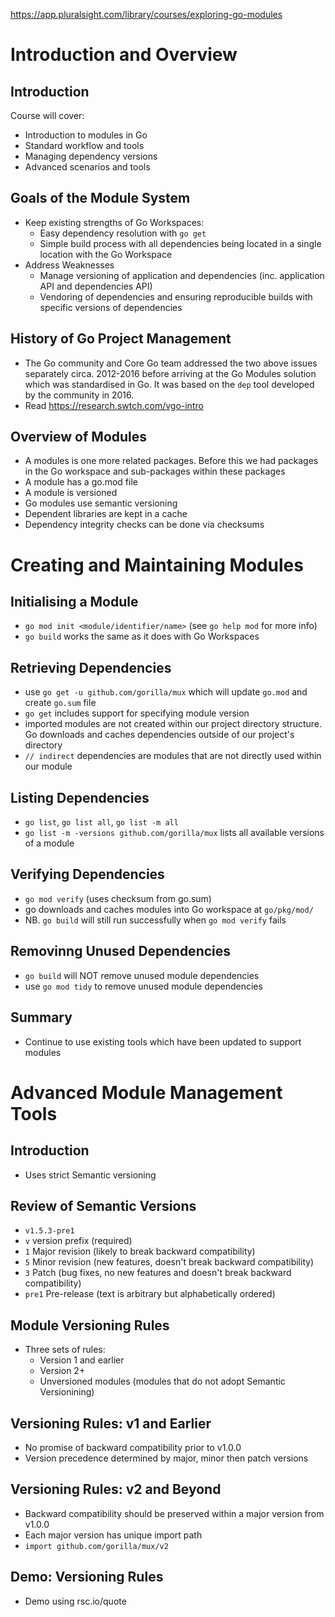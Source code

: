 https://app.pluralsight.com/library/courses/exploring-go-modules

# Introduction and Overview
## Introduction
Course will cover:
- Introduction to modules in Go
- Standard workflow and tools
- Managing dependency versions
- Advanced scenarios and tools

## Goals of the Module System
- Keep existing strengths of Go Workspaces:
  - Easy dependency resolution with `go get`
  - Simple build process with all dependencies being located in a single location with the Go Workspace
- Address Weaknesses
  - Manage versioning of application and dependencies (inc. application API and dependencies API)
  - Vendoring of dependencies and ensuring reproducible builds with specific versions of dependencies

## History of Go Project Management
- The Go community and Core Go team addressed the two above issues separately circa. 2012-2016 before arriving at the Go Modules solution which was standardised in Go. It was based on the `dep` tool developed by the community in 2016.
- Read https://research.swtch.com/vgo-intro

## Overview of Modules
- A modules is one more related packages. Before this we had packages in the Go workspace and sub-packages within these packages
- A module has a go.mod file
- A module is versioned
- Go modules use semantic versioning
- Dependent libraries are kept in a cache
- Dependency integrity checks can be done via checksums

# Creating and Maintaining Modules
## Initialising a Module
- `go mod init <module/identifier/name>` (see `go help mod` for more info)
- `go build` works the same as it does with Go Workspaces

## Retrieving Dependencies
- use `go get -u github.com/gorilla/mux` which will update `go.mod` and create `go.sum` file
- `go get` includes support for specifying module version
- imported modules are not created within our project directory structure.  Go downloads and caches dependencies outside of our project's directory
- `// indirect` dependencies are modules that are not directly used within our module

## Listing Dependencies
- `go list`, `go list all`, `go list -m all`
- `go list -m -versions github.com/gorilla/mux` lists all available versions of a module

## Verifying Dependencies
- `go mod verify` (uses checksum from go.sum)
- go downloads and caches modules into Go workspace at `go/pkg/mod/`
- NB. `go build` will still run successfully when `go mod verify` fails

## Removinng Unused Dependencies
- `go build` will NOT remove unused module dependencies
- use `go mod tidy` to remove unused module dependencies

## Summary
- Continue to use existing tools which have been updated to support modules

# Advanced Module Management Tools
## Introduction
- Uses strict Semantic versioning

## Review of Semantic Versions
- `v1.5.3-pre1`
- `v` version prefix (required)
- `1` Major revision (likely to break backward compatibility)
- `5` Minor revision (new features, doesn't break backward compatibility)
- `3` Patch (bug fixes, no new features and doesn't break backward compatibility)
- `pre1` Pre-release (text is arbitrary but alphabetically ordered)

## Module Versioning Rules
- Three sets of rules:
  - Version 1 and earlier
  - Version 2+
  - Unversioned modules (modules that do not adopt Semantic Versionining)

## Versioning Rules: v1 and Earlier
- No promise of backward compatibility prior to v1.0.0
- Version precedence determined by major, minor then patch versions

## Versioning Rules: v2 and Beyond
- Backward compatibility should be preserved within a major version from v1.0.0
- Each major version has unique import path
- `import github.com/gorilla/mux/v2`

## Demo: Versioning Rules
- Demo using rsc.io/quote





